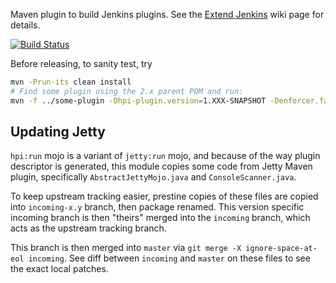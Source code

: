 Maven plugin to build Jenkins plugins.
See the [Extend Jenkins](https://wiki.jenkins-ci.org/display/JENKINS/Extend+Jenkins) wiki page for details.

[![Build Status](https://jenkins.ci.cloudbees.com/job/plugins/job/maven-hpi-plugin/badge/icon)](https://jenkins.ci.cloudbees.com/job/plugins/job/maven-hpi-plugin/)

Before releasing, to sanity test, try

```bash
mvn -Prun-its clean install
# Find some plugin using the 2.x parent POM and run:
mvn -f ../some-plugin -Dhpi-plugin.version=1.XXX-SNAPSHOT -Denforcer.fail=false -DskipTests clean package hpi:run
```


## Updating Jetty
`hpi:run` mojo is a variant of `jetty:run` mojo, and because of the way plugin descriptor is generated, this module copies some code from Jetty Maven plugin, specifically `AbstractJettyMojo.java` and `ConsoleScanner.java`.

To keep upstream tracking easier, prestine copies of these files are copied into `incoming-x.y` branch, then package renamed. This version specific incoming branch is then "theirs" merged into the `incoming` branch, which acts as the upstream tracking branch.

This branch is then merged into `master` via `git merge -X ignore-space-at-eol incoming`. See diff between `incoming` and `master` on these files to see the exact local patches.
